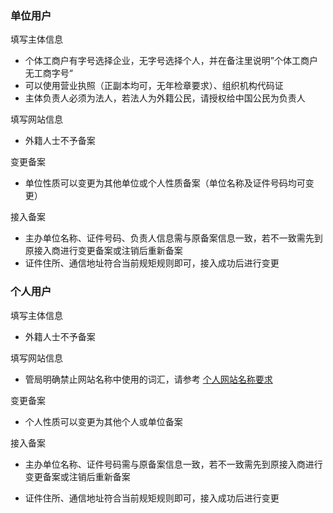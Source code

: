 

### 单位用户

填写主体信息
* 个体工商户有字号选择企业，无字号选择个人，并在备注里说明”个体工商户无工商字号“
* 可以使用营业执照（正副本均可，无年检章要求）、组织机构代码证
* 主体负责人必须为法人，若法人为外籍公民，请授权给中国公民为负责人

填写网站信息
* 外籍人士不予备案

变更备案
* 单位性质可以变更为其他单位或个人性质备案（单位名称及证件号码均可变更）

接入备案

* 主办单位名称、证件号码、负责人信息需与原备案信息一致，若不一致需先到原接入商进行变更备案或注销后重新备案
* 证件住所、通信地址符合当前规矩规则即可，接入成功后进行变更

### 个人用户
填写主体信息

* 外籍人士不予备案

填写网站信息

* 管局明确禁止网站名称中使用的词汇，请参考 [个人网站名称要求](../备案基础知识/个人网站名称要求.md)

变更备案

* 个人性质可以变更为其他个人或单位备案
 
接入备案

* 主办单位名称、证件号码需与原备案信息一致，若不一致需先到原接入商进行变更备案或注销后重新备案
* 证件住所、通信地址符合当前规矩规则即可，接入成功后进行变更


  [1]: n